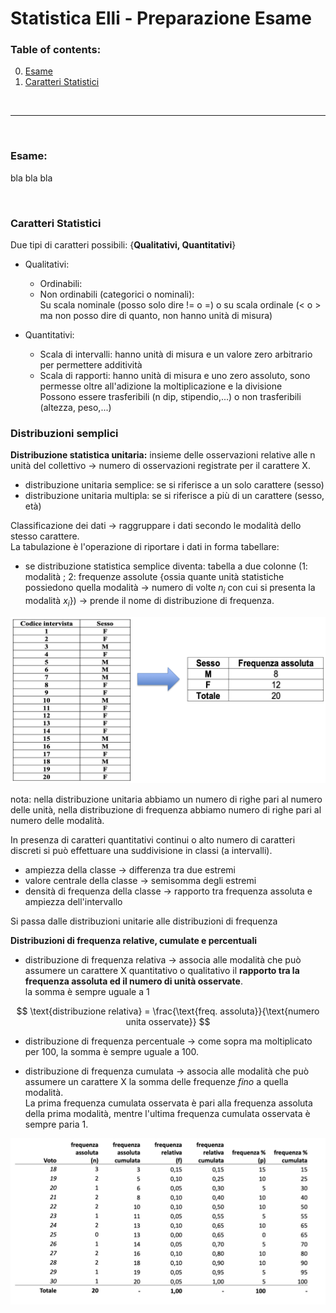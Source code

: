 # Statistica Elli - Preparazione Esame

### Table of contents:
0. [Esame]()
1. [Caratteri Statistici]()




<br>

---


<br>

### Esame:
bla bla bla 

<br>

### Caratteri Statistici

Due tipi di caratteri possibili: {**Qualitativi, Quantitativi**}
- Qualitativi: 
    - Ordinabili: 
    - Non ordinabili (categorici o nominali):   
    Su scala nominale (posso solo dire != o =) o su scala ordinale (< o > ma non posso dire di quanto, non hanno unità di misura)

- Quantitativi:
    - Scala di intervalli: hanno unità di misura e un valore zero arbitrario per permettere additività 
    - Scala di rapporti: hanno unità di misura e uno zero assoluto, sono permesse oltre all'adizione la moltiplicazione e la divisione  
    Possono essere trasferibili (n dip, stipendio,...) o non trasferibili (altezza, peso,...)  



### Distribuzioni semplici

**Distribuzione statistica unitaria:** insieme delle osservazioni relative alle n unità del collettivo -> numero di osservazioni registrate per il carattere X.  
- distribuzione unitaria semplice: se si riferisce a un solo carattere (sesso)
- distribuzione unitaria multipla: se si riferisce a più di un carattere (sesso, età)

Classificazione dei dati $\rightarrow$ raggruppare i dati secondo le modalità dello stesso carattere.  
La tabulazione è l'operazione di riportare i dati in forma tabellare:
- se distribuzione statistica semplice diventa: tabella a due colonne (1: modalità ; 2: frequenze assolute {ossia quante unità statistiche possiedono quella modalità $\rightarrow$ numero di volte $n_i$ con cui si presenta la modalità $x_i$}) $\rightarrow$ prende il nome di distribuzione di frequenza.  

<center>

![da elenco a tabulazione](../../images/elenco_to_tabella.png)

</center>


nota: nella distribuzione unitaria abbiamo un numero di righe pari al numero delle unità, nella distribuzione di frequenza abbiamo numero di righe pari al numero delle modalità.  

In presenza di caratteri quantitativi continui o alto numero di caratteri discreti si può effettuare una suddivisione in classi (a intervalli).  
- ampiezza della classe $\rightarrow$ differenza tra due estremi 
- valore centrale della classe $\rightarrow$ semisomma degli estremi
- densità di frequenza della classe $\rightarrow$ rapporto tra frequenza assoluta e ampiezza dell'intervallo

Si passa dalle distribuzioni unitarie alle distribuzioni di frequenza

**Distribuzioni di frequenza relative, cumulate e percentuali**  
- distribuzione di frequenza relativa $\rightarrow$ associa alle modalità che può assumere un carattere X quantitativo o qualitativo il **rapporto tra la frequenza assoluta ed il numero di unità osservate**.  
     la somma è sempre uguale a 1

$$
\text{distribuzione relativa} = \frac{\text{freq. assoluta}}{\text{numero unita osservate}}
$$  

   


- distribuzione di frequenza percentuale $\rightarrow$ come sopra ma moltiplicato per 100, la somma è sempre uguale a 100.  

- distribuzione di frequenza cumulata $\rightarrow$ associa alle modalità che può assumere un carattere X la somma delle frequenze _fino_ a quella modalità.  
La prima frequenza cumulata osservata è pari alla frequenza assoluta della prima modalità, mentre l'ultima frequenza cumulata osservata è sempre paria 1.  



![frequenze cumulate e relative](../../images/frequenze_cumulate_e_relative.png)  

